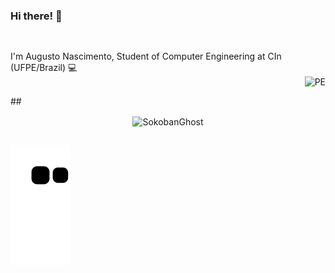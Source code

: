 ### Hi there! 👋

<!--
**AugustoNasc/AugustoNasc** is a ✨ _special_ ✨ repository because its `README.md` (this file) appears on your GitHub profile.

Here are some ideas to get you started:

- 🔭 I’m currently working on ...
- 🌱 I’m currently learning ...
- 👯 I’m looking to collaborate on ...
- 🤔 I’m looking for help with ...
- 💬 Ask me about ...
- 📫 How to reach me: ...
- 😄 Pronouns: ...
- ⚡ Fun fact: ...
-->
##
<br> I'm Augusto Nascimento, Student of Computer Engineering at CIn (UFPE/Brazil) :computer:<br>
    <img align="right" alt="PE" src="https://www.google.com/url?sa=i&url=https%3A%2F%2Fwww.gifs-animados.net%2Fbandeiras.php&psig=AOvVaw3xEx4MydqdYbBPq-ix6kSO&ust=1653514684042000&source=images&cd=vfe&ved=0CAwQjRxqFwoTCLDP_a2M-fcCFQAAAAAdAAAAABAD">
    
  <br>
## 
<p align="center">
    <img align="center" alt="SokobanGhost" src="https://media.giphy.com/media/xcBg6iDmOYrtQrvgJM/giphy.gif">
    
</p>
  
##
  
![Snake Animation](https://raw.githubusercontent.com/rafaballerini/rafaballerini/8082840dd4c64b2b8df9e2dc23b1730bbf0c0e73/github-contribution-grid-snake.svg)

## 

